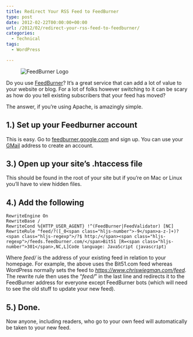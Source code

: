 ```yaml
---
title: Redirect Your RSS Feed to FeedBurner
type: post
date: 2012-02-22T00:00:00+00:00
url: /2012/02/redirect-your-rss-feed-to-feedburner/
categories:
  - Technical
tags:
  - WordPress

---
```

<div class="wp-block-image">
  <figure class="aligncenter"><img decoding="async" src="/images/2012/02/feedburner.png" alt="FeedBurner Logo" class="wp-image-3945" /></figure>
</div>

Do you use <a href="http://feedburner.google.com/" target="_blank" rel="noreferrer noopener">FeedBurner</a>? It’s a great service that can add a lot of value to your website or blog. For a lot of folks however switching to it can be scary as how do you tell existing subscribers that your feed has moved?

The answer, if you’re using Apache, is amazingly simple.

## 1.) Set up your Feedburner account

This is easy. Go to <a href="http://feedburner.google.com/" target="_blank" rel="noreferrer noopener">feedburner.google.com</a> and sign up. You can use your <a href="http://gmail.com" target="_blank" rel="noreferrer noopener">GMail</a> address to create an account.

## 3.) Open up your site’s .htaccess file

This should be found in the root of your site but if you’re on Mac or Linux you’ll have to view hidden files.

## 4.) Add the following

<pre class="wp-block-code" aria-describedby="shcb-language-25" data-shcb-language-name="JavaScript" data-shcb-language-slug="javascript"><span><code class="hljs language-javascript">RewriteEngine On
RewriteBase /
RewriteCond %{HTTP_USER_AGENT} !^(FeedBurner|FeedValidator) &#91;NC]
RewriteRule ^feed/?(&#91;_0&lt;span class="hljs-number">-9&lt;/span>a-z-]+)?&lt;span class="hljs-regexp">/?$ http:/&lt;/span>&lt;span class="hljs-regexp">/feeds.feedburner.com/&lt;/span>Bit51 &#91;R=&lt;span class="hljs-number">301&lt;/span>,NC,L]</code></span><small class="shcb-language" id="shcb-language-25"><span class="shcb-language__label">Code language:</span> <span class="shcb-language__name">JavaScript</span> <span class="shcb-language__paren">(</span><span class="shcb-language__slug">javascript</span><span class="shcb-language__paren">)</span></small></pre>

Where _feed/_ is the address of your existing feed in relation to your homepage. For example, the above uses the Bit51.com feed whereas WordPress normally sets the feed to _https://www.chriswiegman.com/feed_. The rewrite rule then uses the “_feed/_” in the last line and redirects it to the FeedBurner address for everyone except FeedBurner bots (which will need to see the old stuff to update your new feed).

## 5.) Done.

Now anyone, including readers, who go to your own feed will automatically be taken to your new feed.